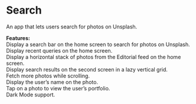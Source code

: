 # Search
An app that lets users search for photos on Unsplash.

**Features:**<br>
Display a search bar on the home screen to search for photos on Unsplash.<br/>
Display recent queries on the home screen.<br>
Display a horizontal stack of photos from the Editorial feed on the home screen.<br>
Display search results on the second screen in a lazy vertical grid.<br/>
Fetch more photos while scrolling.<br/>
Display the user’s name on the photo.<br/>
Tap on a photo to view the user’s portfolio.<br/>
Dark Mode support.<br/>
